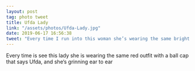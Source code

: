 ```yaml
---
layout: post
tag: photo tweet
title: Ufda Lady
link: "/assets/photos/Ufda-Lady.jpg"
date: 2019-06-17 16:56:38
tweet: "Every time I run into this woman she’s wearing the same bright red outfit, big black glasses, a ball cap that says ufda, and I love it."
---
```

Every time is see this lady she is wearing the same red outfit with a ball cap that says Ufda, and she‘s grinning ear to ear